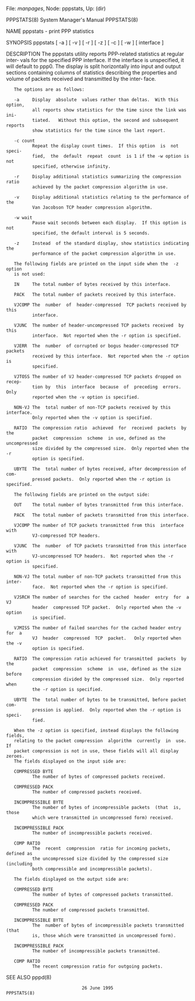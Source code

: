 File: *manpages*,  Node: pppstats,  Up: (dir)

PPPSTATS(8)                 System Manager's Manual                PPPSTATS(8)



NAME
       pppstats - print PPP statistics

SYNOPSIS
       pppstats  [  -a  ]  [ -v ] [ -r ] [ -z ] [ -c <count> ] [ -w <secs> ] [
       interface ]

DESCRIPTION
       The pppstats utility reports PPP-related statistics at  regular  inter‐
       vals for the specified PPP interface.  If the interface is unspecified,
       it will default to ppp0.  The display is split horizontally into  input
       and  output  sections  containing  columns of statistics describing the
       properties and volume of packets received and transmitted by the inter‐
       face.

       The options are as follows:

       -a     Display  absolute  values rather than deltas.  With this option,
              all reports show statistics for the time since the link was ini‐
              tiated.   Without this option, the second and subsequent reports
              show statistics for the time since the last report.

       -c count
              Repeat the display count times.  If this option  is  not  speci‐
              fied,  the  default  repeat  count  is 1 if the -w option is not
              specified, otherwise infinity.

       -r     Display additional statistics summarizing the compression  ratio
              achieved by the packet compression algorithm in use.

       -v     Display additional statistics relating to the performance of the
              Van Jacobson TCP header compression algorithm.

       -w wait
              Pause wait seconds between each display.  If this option is  not
              specified, the default interval is 5 seconds.

       -z     Instead  of the standard display, show statistics indicating the
              performance of the packet compression algorithm in use.

       The following fields are printed on the input side when the  -z  option
       is not used:

       IN     The total number of bytes received by this interface.

       PACK   The total number of packets received by this interface.

       VJCOMP The  number  of  header-compressed  TCP packets received by this
              interface.

       VJUNC  The number of header-uncompressed TCP packets received  by  this
              interface.  Not reported when the -r option is specified.

       VJERR  The  number  of corrupted or bogus header-compressed TCP packets
              received by this interface.  Not reported when the -r option  is
              specified.

       VJTOSS The number of VJ header-compressed TCP packets dropped on recep‐
              tion by  this  interface  because  of  preceding  errors.   Only
              reported when the -v option is specified.

       NON-VJ The  total number of non-TCP packets received by this interface.
              Only reported when the -v option is specified.

       RATIO  The compression ratio  achieved  for  received  packets  by  the
              packet  compression  scheme  in use, defined as the uncompressed
              size divided by the compressed size.  Only reported when the  -r
              option is specified.

       UBYTE  The  total number of bytes received, after decompression of com‐
              pressed packets.  Only reported when the -r option is specified.

       The following fields are printed on the output side:

       OUT    The total number of bytes transmitted from this interface.

       PACK   The total number of packets transmitted from this interface.

       VJCOMP The number of TCP packets transmitted from this  interface  with
              VJ-compressed TCP headers.

       VJUNC  The  number  of TCP packets transmitted from this interface with
              VJ-uncompressed TCP headers.  Not reported when the -r option is
              specified.

       NON-VJ The total number of non-TCP packets transmitted from this inter‐
              face.  Not reported when the -r option is specified.

       VJSRCH The number of searches for the cached  header  entry  for  a  VJ
              header  compressed TCP packet.  Only reported when the -v option
              is specified.

       VJMISS The number of failed searches for the cached header entry for  a
              VJ  header  compressed  TCP  packet.   Only reported when the -v
              option is specified.

       RATIO  The compression ratio achieved for transmitted  packets  by  the
              packet  compression  scheme  in  use, defined as the size before
              compression divided by the compressed size.  Only reported  when
              the -r option is specified.

       UBYTE  The  total number of bytes to be transmitted, before packet com‐
              pression is applied.  Only reported when the -r option is speci‐
              fied.

       When the -z option is specified, instead displays the following fields,
       relating to the packet compression  algorithm  currently  in  use.   If
       packet compression is not in use, these fields will all display zeroes.
       The fields displayed on the input side are:

       COMPRESSED BYTE
              The number of bytes of compressed packets received.

       COMPRESSED PACK
              The number of compressed packets received.

       INCOMPRESSIBLE BYTE
              The number of bytes of incompressible packets  (that  is,  those
              which were transmitted in uncompressed form) received.

       INCOMPRESSIBLE PACK
              The number of incompressible packets received.

       COMP RATIO
              The  recent  compression  ratio for incoming packets, defined as
              the uncompressed size divided by the compressed size  (including
              both compressible and incompressible packets).

       The fields displayed on the output side are:

       COMPRESSED BYTE
              The number of bytes of compressed packets transmitted.

       COMPRESSED PACK
              The number of compressed packets transmitted.

       INCOMPRESSIBLE BYTE
              The  number of bytes of incompressible packets transmitted (that
              is, those which were transmitted in uncompressed form).

       INCOMPRESSIBLE PACK
              The number of incompressible packets transmitted.

       COMP RATIO
              The recent compression ratio for outgoing packets.

SEE ALSO
       pppd(8)



                                 26 June 1995                      PPPSTATS(8)
